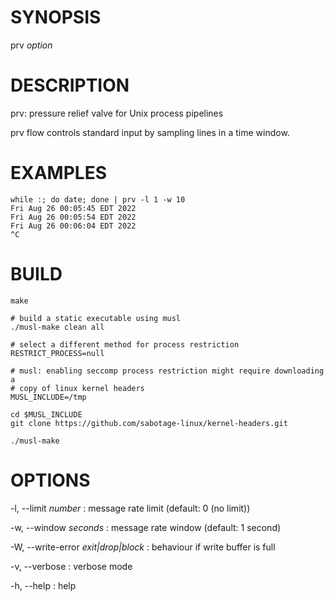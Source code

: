 # SYNOPSIS

prv *option*

# DESCRIPTION

prv: pressure relief valve for Unix process pipelines

prv flow controls standard input by sampling lines in a time window.

# EXAMPLES

```
while :; do date; done | prv -l 1 -w 10
Fri Aug 26 00:05:45 EDT 2022
Fri Aug 26 00:05:54 EDT 2022
Fri Aug 26 00:06:04 EDT 2022
^C
```

# BUILD

```
make

# build a static executable using musl
./musl-make clean all

# select a different method for process restriction
RESTRICT_PROCESS=null

# musl: enabling seccomp process restriction might require downloading a
# copy of linux kernel headers
MUSL_INCLUDE=/tmp

cd $MUSL_INCLUDE
git clone https://github.com/sabotage-linux/kernel-headers.git

./musl-make
```

# OPTIONS

-l, --limit *number*
: message rate limit (default: 0 (no limit))

-w, --window *seconds*
: message rate window (default: 1 second)

-W, --write-error *exit|drop|block*
: behaviour if write buffer is full

-v, --verbose
: verbose mode

-h, --help
:  help

